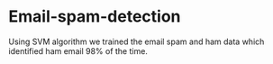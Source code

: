# Email-spam-detection
Using SVM algorithm we trained the email spam and ham data which identified ham email 98% of the time. 
